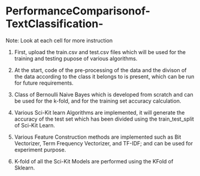 # PerformanceComparisonof-TextClassification-
Note: Look at each cell for more instruction

1) First, upload the train.csv and test.csv files which will be used for the training and testing pupose of various algorithms.

2) At the start, code of the pre-processing of the data and the divison of the data according to the class it belongs to is present, which can be run for future requirements.

3) Class of Bernoulli Naive Bayes which is developed from scratch and can be used for the k-fold, and for the training set accuracy calculation.

4) Various Sci-Kit learn Algorithms are implemented, it will generate the accuracy of the test set which has been divided using the train_test_split of Sci-Kit Learn.

5) Various Feature Construction methods are implemented such as Bit Vectorizer, Term Frequency Vectorizer, and TF-IDF; and can be used for experiment purpose.

6) K-fold of all the Sci-Kit Models are performed using the KFold of Sklearn.
